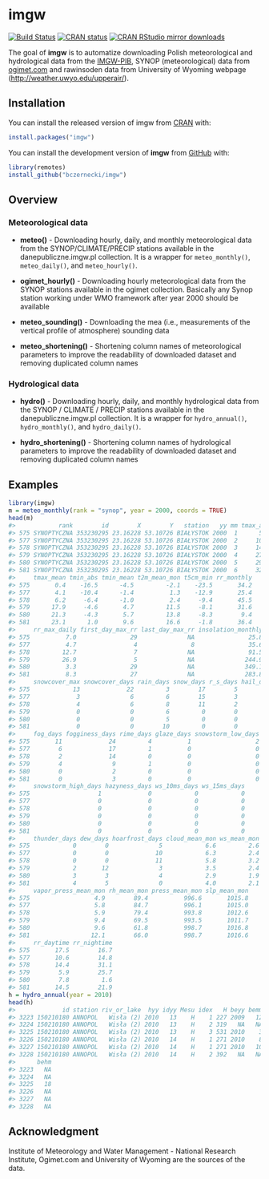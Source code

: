 
<!-- README.md is generated from README.Rmd. Please edit that file -->

# imgw

[![Build
Status](https://travis-ci.org/bczernecki/imgw.png?branch=master)](https://travis-ci.org/bczernecki/imgw)
[![CRAN
status](https://www.r-pkg.org/badges/version/imgw)](https://cran.r-project.org/package=imgw)
[![CRAN RStudio mirror
downloads](http://cranlogs.r-pkg.org/badges/imgw)](https://cran.r-project.org/package=imgw)

The goal of **imgw** is to automatize downloading Polish meteorological
and hydrological data from the
[IMGW-PIB](https://dane.imgw.pl/), SYNOP (meteorological) data from [ogimet.com](http://ogimet.com/index.phtml.en) and rawinsoden data from University of Wyoming webpage (http://weather.uwyo.edu/upperair/).

## Installation

You can install the released version of imgw from [CRAN](https://CRAN.R-project.org) with:

``` r
install.packages("imgw")
```

You can install the development version of **imgw** from
[GitHub](https://github.com/bczernecki/imgw) with:

``` r
library(remotes)
install_github("bczernecki/imgw")
```

## Overview

### Meteorological data

  - **meteo()** - Downloading hourly, daily, and monthly meteorological
    data from the SYNOP/CLIMATE/PRECIP stations available in the
    danepubliczne.imgw.pl collection. It is a wrapper for
    `meteo_monthly()`, `meteo_daily()`, and `meteo_hourly()`.
    
  - **ogimet_hourly()** - Downloading hourly meteorological
    data from the SYNOP stations available in the
    ogimet collection. Basically any Synop station working under WMO framework after year 2000 should be available

  - **meteo\_sounding()** - Downloading the mea (i.e., measurements of
    the vertical profile of atmosphere) sounding data

  - **meteo\_shortening()** - Shortening column names of meteorological
    parameters to improve the readability of downloaded dataset and
    removing duplicated column names

### Hydrological data

  - **hydro()** - Downloading hourly, daily, and monthly hydrological
    data from the SYNOP / CLIMATE / PRECIP stations available in the
    danepubliczne.imgw.pl collection. It is a wrapper for
    `hydro_annual()`, `hydro_monthly()`, and `hydro_daily()`.

  - **hydro\_shortening()** - Shortening column names of hydrological
    parameters to improve the readability of downloaded dataset and
    removing duplicated column names

## Examples

``` r
library(imgw)
m = meteo_monthly(rank = "synop", year = 2000, coords = TRUE)
head(m)
#>            rank        id        X        Y   station   yy mm tmax_abs
#> 575 SYNOPTYCZNA 353230295 23.16228 53.10726 BIAŁYSTOK 2000  1      5.3
#> 577 SYNOPTYCZNA 353230295 23.16228 53.10726 BIAŁYSTOK 2000  2     10.6
#> 578 SYNOPTYCZNA 353230295 23.16228 53.10726 BIAŁYSTOK 2000  3     14.8
#> 579 SYNOPTYCZNA 353230295 23.16228 53.10726 BIAŁYSTOK 2000  4     27.8
#> 580 SYNOPTYCZNA 353230295 23.16228 53.10726 BIAŁYSTOK 2000  5     29.3
#> 581 SYNOPTYCZNA 353230295 23.16228 53.10726 BIAŁYSTOK 2000  6     32.6
#>     tmax_mean tmin_abs tmin_mean t2m_mean_mon t5cm_min rr_monthly
#> 575       0.4    -16.5      -4.5         -2.1    -23.5       34.2
#> 577       4.1    -10.4      -1.4          1.3    -12.9       25.4
#> 578       6.2     -6.4      -1.0          2.4     -9.4       45.5
#> 579      17.9     -4.6       4.7         11.5     -8.1       31.6
#> 580      21.3     -4.3       5.7         13.8     -8.3        9.4
#> 581      23.1      1.0       9.6         16.6     -1.8       36.4
#>     rr_max_daily first_day_max_rr last_day_max_rr insolation_monthly
#> 575          7.0               29              NA               25.8
#> 577          4.7                4               8               35.6
#> 578         12.7                7              NA               91.5
#> 579         26.9                5              NA              244.9
#> 580          3.3               29              NA              349.1
#> 581          8.3               27              NA              283.8
#>     snowcover_max snowcover_days rain_days snow_days r_s_days hail_days
#> 575            13             22         3        17        5         0
#> 577             3              6         6        15        3         0
#> 578             4              6         8        11        2         0
#> 579             0              0         6         0        0         1
#> 580             0              0         5         0        0         0
#> 581             0              0        10         0        0         1
#>     fog_days fogginess_days rime_days glaze_days snowstorm_low_days
#> 575       11             24         4          1                  2
#> 577        6             17         1          0                  0
#> 578        2             14         0          0                  0
#> 579        4              9         1          0                  0
#> 580        0              2         0          0                  0
#> 581        0              3         0          0                  0
#>     snowstorm_high_days hazyness_days ws_10ms_days ws_15ms_days
#> 575                   1             0            0            0
#> 577                   0             0            0            0
#> 578                   0             0            0            0
#> 579                   0             0            0            0
#> 580                   0             0            0            0
#> 581                   0             0            0            0
#>     thunder_days dew_days hoarfrost_days cloud_mean_mon ws_mean_mon
#> 575            0        0              5            6.6         2.6
#> 577            0        0             10            6.3         2.4
#> 578            0        0             11            5.8         3.2
#> 579            2       12              3            3.5         2.4
#> 580            3        3              4            2.9         1.9
#> 581            4        5              0            4.0         2.1
#>     vapor_press_mean_mon rh_mean_mon press_mean_mon slp_mean_mon
#> 575                  4.9        89.4          996.6       1015.8
#> 577                  5.8        84.7          996.1       1015.0
#> 578                  5.9        79.4          993.8       1012.6
#> 579                  9.4        69.5          993.5       1011.7
#> 580                  9.6        61.8          998.7       1016.8
#> 581                 12.1        66.0          998.7       1016.6
#>     rr_daytime rr_nightime
#> 575       17.5        16.7
#> 577       10.6        14.8
#> 578       14.4        31.1
#> 579        5.9        25.7
#> 580        7.8         1.6
#> 581       14.5        21.9
h = hydro_annual(year = 2010)
head(h)
#>             id station riv_or_lake  hyy idyy Mesu idex   H beyy bemm bedd
#> 3223 150210180 ANNOPOL   Wisła (2) 2010   13    H    1 227 2009   12   19
#> 3224 150210180 ANNOPOL   Wisła (2) 2010   13    H    2 319   NA   NA   NA
#> 3225 150210180 ANNOPOL   Wisła (2) 2010   13    H    3 531 2010    3    3
#> 3226 150210180 ANNOPOL   Wisła (2) 2010   14    H    1 271 2010    8   29
#> 3227 150210180 ANNOPOL   Wisła (2) 2010   14    H    1 271 2010   10   27
#> 3228 150210180 ANNOPOL   Wisła (2) 2010   14    H    2 392   NA   NA   NA
#>      behm
#> 3223   NA
#> 3224   NA
#> 3225   18
#> 3226   NA
#> 3227   NA
#> 3228   NA
```

## Acknowledgment

Institute of Meteorology and Water Management - National Research
Institute, Ogimet.com and University of Wyoming are the sources of the data.
